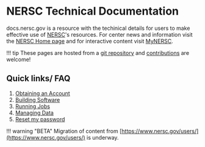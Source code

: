 # NERSC Technical Documentation

docs.nersc.gov is a resource with the techinical details for users to
make effective use of [NERSC](https://nersc.gov)'s resources. For center news and information
visit the [NERSC Home page](https://nersc.gov) and for interactive content
visit [MyNERSC](https://my.nersc.gov).

!!! tip 
	These pages are hosted from a 
	[git repository](https://gitlab.com/NERSC/nersc.gitlab.io) and
	[contributions](https://gitlab.com/NERSC/nersc.gitlab.io/blob/master/CONTRIBUTING.md)
	are welcome!

## Quick links/ FAQ

 1. [Obtaining an Account](accounts/index.md#obtaining-an-account)
 1. [Building Software](development/compilers/index.md)
 1. [Running Jobs](jobs/index.md)
 1. [Managing Data](data/management.md)
 1. [Reset my password](accounts/index.md#forgotten-passwords)

!!! warning "BETA"
	Migration of content from [https://www.nersc.gov/users/](https://www.nersc.gov/users/) is underway.

